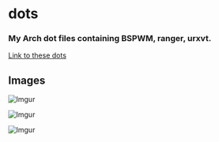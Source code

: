 # dots
### My Arch dot files containing BSPWM, ranger, urxvt.

[Link to these dots](https://github.com/Signifies/dots)

## Images
![Imgur](https://i.imgur.com/5flLpQk.png)

![Imgur](https://i.imgur.com/7P8X6Ut.png)

![Imgur](https://i.imgur.com/bw5C7rX.png)
